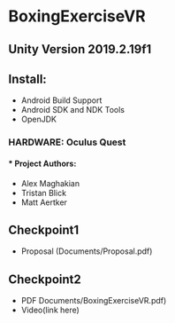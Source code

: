 # BoxingExerciseVR
## **Unity Version 2019.2.19f1**
## Install: 
   * Android Build Support
   * Android SDK and NDK Tools
   * OpenJDK
   
### HARDWARE: Oculus Quest
#### * Project Authors:
  * Alex Maghakian
  * Tristan Blick
  * Matt Aertker

## Checkpoint1
* Proposal (Documents/Proposal.pdf)

## Checkpoint2
* PDF Documents/BoxingExerciseVR.pdf)
* Video(link here)
